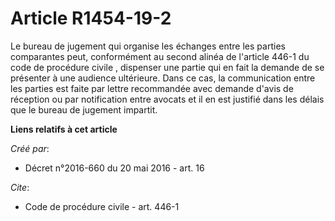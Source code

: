 # Article R1454-19-2

Le bureau de jugement qui organise les échanges entre les parties comparantes peut, conformément au 
second alinéa de l'article 446-1 du code de procédure civile
, dispenser une partie qui en fait la demande de se présenter à une audience ultérieure. Dans ce cas, la communication entre
les parties est faite par lettre recommandée avec demande d'avis de réception ou par notification entre avocats et il en est
justifié dans les délais que le bureau de jugement impartit.

**Liens relatifs à cet article**

_Créé par_:

  - Décret n°2016-660 du 20 mai 2016 - art. 16

_Cite_:

  - Code de procédure civile - art. 446-1
